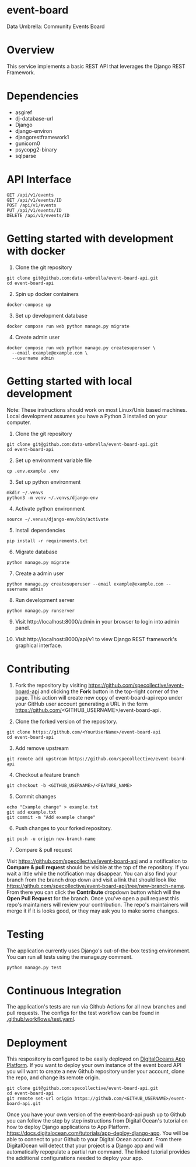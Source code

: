# event-board
Data Umbrella: Community Events Board

# Overview

This service implements a basic REST API that leverages the Django REST Framework.

# Dependencies

- asgiref
- dj-database-url
- Django
- django-environ
- djangorestframework1
- gunicorn0
- psycopg2-binary
- sqlparse

# API Interface

```
GET /api/v1/events  
GET /api/v1/events/ID
POST /api/v1/events
PUT /api/v1/events/ID
DELETE /api/v1/events/ID
```
# Getting started with development with docker

1. Clone the git repository

  ```
  git clone git@github.com:data-umbrella/event-board-api.git
  cd event-board-api
  ```

2. Spin up docker containers

  ```
  docker-compose up
  ```

3. Set up development database

  ```
  docker compose run web python manage.py migrate

  ```

4. Create admin user

  ```
  docker compose run web python manage.py createsuperuser \
    --email example@example.com \
    --username admin
  ```

# Getting started with local development

Note: These instructions should work on most Linux/Unix based machines. Local development assumes you have a Python 3 installed on your computer.

1. Clone the git repository

  ```
  git clone git@github.com:data-umbrella/event-board-api.git
  cd event-board-api
  ```

2. Set up environment variable file

  ```
  cp .env.example .env
  ```

3. Set up python environment

  ```
  mkdir ~/.venvs
  python3 -m venv ~/.venvs/django-env
  ```

4. Activate python environment

  ```
  source ~/.venvs/django-env/bin/activate
  ```

5. Install dependencies

  ```
  pip install -r requirements.txt
  ```

6. Migrate database

  ```
  python manage.py migrate
  ```

7. Create a admin user

  ```
  python manage.py createsuperuser --email example@example.com --username admin
  ```

8. Run development server

  ```
  python manage.py runserver
  ```

9. Visit http://localhost:8000/admin in your browser to login into admin panel.

10. Visit http://localhost:8000/api/v1 to view Django REST framework's graphical interface.

# Contributing

1. Fork the repository by visiting https://github.com/specollective/event-board-api and clicking the **Fork** button in the top-right corner of the page. This action will create new copy of event-board-api repo under your GitHub user account generating a URL in the form https://github.com/<GITHUB_USERNAME>/event-board-api.

2. Clone the forked version of the repository.

```
git clone https://github.com/<YourUserName>/event-board-api
cd event-board-api
```

3. Add remove upstream

```
git remote add upstream https://github.com/specollective/event-board-api
```

4. Checkout a feature branch

```
git checkout -b <GITHUB_USERNAME>/<FEATURE_NAME>
```

5. Commit changes

```
echo "Example change" > example.txt
git add example.txt
git commit -m "Add example change"
```

6. Push changes to your forked repository.

```
git push -u origin new-branch-name
```

7. Compare & pull request

Visit https://github.com/specollective/event-board-api and a notification to **Compare & pull request** should be visible at the top of the repository. If you wait a little while the notification may disappear. You can also find your branch from the branch drop down and visit a link that should look like https://github.com/specollective/event-board-api/tree/new-branch-name. From there you can click the **Contribute** dropdown button which will the **Open Pull Request** for the branch. Once you've open a pull request this repo's maintainers will review your contribution. The repo's maintainers will merge it if it is looks good, or they may ask you to make some changes.

# Testing

The application currently uses Django's out-of-the-box testing environment. You can run all tests using the manage.py comment.

  ```
  python manage.py test
  ```

# Continuous Integration

The application's tests are run via Github Actions for all new branches and pull requests. The configs for the test workflow can be found in [.github/workflows/test.yaml](https://github.com/specollective/event-board-api/blob/main/.github/workflows/test.yaml).

# Deployment

This respository is configured to be easily deployed on [DigitalOceans App Platform](https://www.digitalocean.com/products/app-platform). If you want to deploy your own instance of the event board API you will want to create a new Github repository under your account, clone the repo, and change its remote origin.

  ```
  git clone git@github.com:specollective/event-board-api.git
  cd event-board-api
  git remote set-url origin https://github.com/<GITHUB_USERNAME>/event-board-api.git
  ```

Once you have your own version of the event-board-api push up to Github you can follow the step by step instructions from Digital Ocean's tutorial on how to deploy Django applications to App Platform. https://docs.digitalocean.com/tutorials/app-deploy-django-app. You will be able to connect to your Github to your Digital Ocean account. From there DigitalOcean will detect that your project is a Django app and will automatically repopulate a partial run command. The linked tutorial provides the additional configurations needed to deploy your app.
